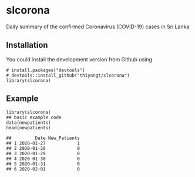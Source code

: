 slcorona
========

Daily summary of the confirmed Coronavirus (COVID-19) cases in Sri Lanka

Installation
------------

You could install the development version from Github using

    # install.packages("devtools")
    # devtools::install_github("thiyangt/slcorona")
    library(slcorona)

Example
-------

    library(slcorona)
    ## basic example code
    data(newpatients)
    head(newpatients)

    ##         Date New_Patients
    ## 1 2020-01-27            1
    ## 2 2020-01-28            0
    ## 3 2020-01-29            0
    ## 4 2020-01-30            0
    ## 5 2020-01-31            0
    ## 6 2020-02-01            0
